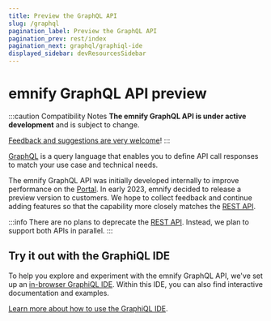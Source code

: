 ```yaml
---
title: Preview the GraphQL API
slug: /graphql
pagination_label: Preview the GraphQL API
pagination_prev: rest/index
pagination_next: graphql/graphiql-ide
displayed_sidebar: devResourcesSidebar
---
```


# emnify GraphQL API <span className="theme-doc-version-badge badge badge--primary">preview</span>

:::caution Compatibility Notes
**The emnify GraphQL API is under active development** and is subject to change. 

[Feedback and suggestions are very welcome](https://emnify.canny.io/)!
:::

[GraphQL](https://graphql.org/) is a query language that enables you to define API call responses to match your use case and technical needs. 

The emnify GraphQL API was initially developed internally to improve performance on the [Portal](https://portal.emnify.com/).
In early 2023, emnify decided to release a preview version to customers. 
We hope to collect feedback and continue adding features so that the capability more closely matches the [REST API](/rest). 

:::info
There are no plans to deprecate the [REST API](/rest). 
Instead, we plan to support both APIs in parallel. 
:::

## Try it out with the GraphiQL IDE

To help you explore and experiment with the emnify GraphQL API, we've set up an [in-browser GraphiQL IDE](https://graphql-playground.emnify.net/). 
Within this IDE, you can also find interactive documentation and examples.

[Learn more about how to use the GraphiQL IDE](/graphql/graphiql-ide).
